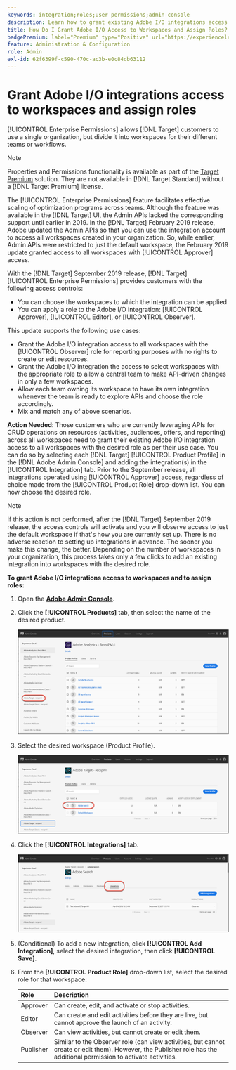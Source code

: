```yaml
---
keywords: integration;roles;user permissions;admin console
description: Learn how to grant existing Adobe I/O integrations access to all workspaces with the desired role in Adobe Target.
title: How Do I Grant Adobe I/O Access to Workspaces and Assign Roles?
badgePremium: label="Premium" type="Positive" url="https://experienceleague.adobe.com/docs/target/using/introduction/intro.html?lang=en#premium newtab=true" tooltip="See what's included in Target Premium."
feature: Administration & Configuration
role: Admin
exl-id: 62f6399f-c590-470c-ac3b-e0c84db63112
---
```

# Grant Adobe I/O integrations access to workspaces and assign roles

[!UICONTROL Enterprise Permissions] allows [!DNL Target] customers to use a single organization, but divide it into workspaces for their different teams or workflows.

>[!NOTE]
>
>Properties and Permissions functionality is available as part of the [Target Premium](/help/main/c-intro/intro.md#premium) solution. They are not available in [!DNL Target Standard] without a [!DNL Target Premium] license.

The [!UICONTROL Enterprise Permissions] feature facilitates effective scaling of optimization programs across teams. Although the feature was available in the [!DNL Target] UI, the Admin APIs lacked the corresponding support until earlier in 2019. In the [!DNL Target] February 2019 release, Adobe updated the Admin APIs so that you can use the integration account to access all workspaces created in your organization. So, while earlier, Admin APIs were restricted to just the default workspace, the February 2019 update granted access to all workspaces with [!UICONTROL Approver] access.

With the [!DNL Target] September 2019 release, [!DNL Target] [!UICONTROL Enterprise Permissions] provides customers with the following access controls:

* You can choose the workspaces to which the integration can be applied
* You can apply a role to the Adobe I/O integration: [!UICONTROL Approver], [!UICONTROL Editor], or [!UICONTROL Observer].

This update supports the following use cases:

* Grant the Adobe I/O integration access to all workspaces with the [!UICONTROL Observer] role for reporting purposes with no rights to create or edit resources.
* Grant the Adobe I/O integration the access to select workspaces with the appropriate role to allow a central team to make API-driven changes in only a few workspaces.
* Allow each team owning its workspace to have its own integration whenever the team is ready to explore APIs and choose the role accordingly.
* Mix and match any of above scenarios.

**Action Needed**: Those customers who are currently leveraging APIs for CRUD operations on resources (activities, audiences, offers, and reporting) across all workspaces need to grant their existing Adobe I/O integration access to all workspaces with the desired role as per their use case. You can do so by selecting each [!DNL Target] [!UICONTROL Product Profile] in the [!DNL Adobe Admin Console] and adding the integration(s) in the [!UICONTROL Integration] tab. Prior to the September release, all integrations operated using [!UICONTROL Approver] access, regardless of choice made from the [!UICONTROL Product Role] drop-down list. You can now choose the desired role.

>[!NOTE]
>
>If this action is not performed, after the [!DNL Target] September 2019 release, the access controls will activate and you will observe access to just the default workspace if that's how you are currently set up. There is no adverse reaction to setting up integrations in advance. The sooner you make this change, the better. Depending on the number of workspaces in your organization, this process takes only a few clicks to add an existing integration into workspaces with the desired role.

**To grant Adobe I/O integrations access to workspaces and to assign roles:**

1. Open the **[Adobe Admin Console](https://adminconsole.adobe.com)**.

1. Click the **[!UICONTROL Products]** tab, then select the name of the desired product.

   ![Choose product in Adobe Admin Console](/help/main/administrating-target/c-user-management/property-channel/assets/io-choose-product.png)

1. Select the desired workspace (Product Profile).

   ![Select the product profile](/help/main/administrating-target/c-user-management/property-channel/assets/io-select-product-profile.png)

1. Click the **[!UICONTROL Integrations]** tab.

   ![Integrations tab](/help/main/administrating-target/c-user-management/property-channel/assets/integrations-tab.png)

1. (Conditional) To add a new integration, click **[!UICONTROL Add Integration]**, select the desired integration, then click **[!UICONTROL Save]**.

1. From the **[!UICONTROL Product Role]** drop-down list, select the desired role for that workspace:

   | Role | Description |
   |--- |--- |
   |Approver|Can create, edit, and activate or stop activities.|
   |Editor|Can create and edit activities before they are live, but cannot approve the launch of an activity.|
   |Observer|Can view activities, but cannot create or edit them.|
   |Publisher|Similar to the Observer role (can view activities, but cannot create or edit them). However, the Publisher role has the additional permission to activate activities.|
